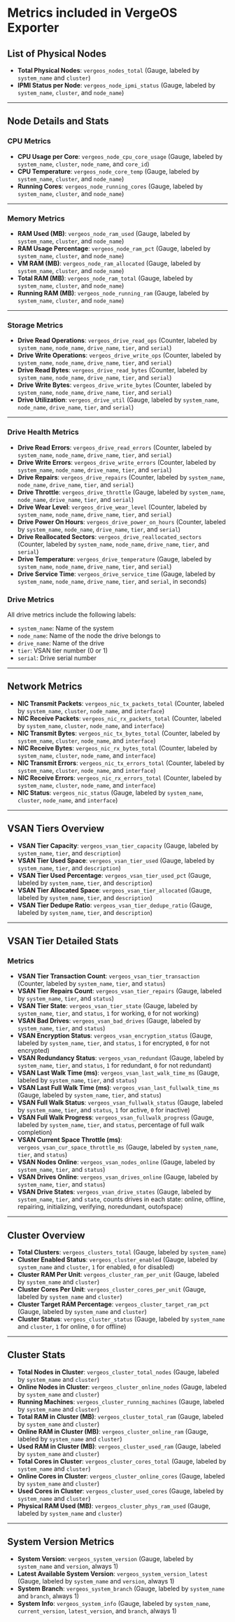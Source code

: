 # Metrics included in VergeOS Exporter

## List of Physical Nodes
- **Total Physical Nodes**: `vergeos_nodes_total` (Gauge, labeled by `system_name` and `cluster`)
- **IPMI Status per Node**: `vergeos_node_ipmi_status` (Gauge, labeled by `system_name`, `cluster`, and `node_name`)

---
## Node Details and Stats

### CPU Metrics
- **CPU Usage per Core**: `vergeos_node_cpu_core_usage` (Gauge, labeled by `system_name`, `cluster`, `node_name`, and `core_id`)
- **CPU Temperature**: `vergeos_node_core_temp` (Gauge, labeled by `system_name`, `cluster`, and `node_name`)
- **Running Cores**: `vergeos_node_running_cores` (Gauge, labeled by `system_name`, `cluster`, and `node_name`)

---
### Memory Metrics
- **RAM Used (MB)**: `vergeos_node_ram_used` (Gauge, labeled by `system_name`, `cluster`, and `node_name`)
- **RAM Usage Percentage**: `vergeos_node_ram_pct` (Gauge, labeled by `system_name`, `cluster`, and `node_name`)
- **VM RAM (MB)**: `vergeos_node_ram_allocated` (Gauge, labeled by `system_name`, `cluster`, and `node_name`)
- **Total RAM (MB)**: `vergeos_node_ram_total` (Gauge, labeled by `system_name`, `cluster`, and `node_name`)
- **Running RAM (MB)**: `vergeos_node_running_ram` (Gauge, labeled by `system_name`, `cluster`, and `node_name`)

---
### Storage Metrics
- **Drive Read Operations**: `vergeos_drive_read_ops` (Counter, labeled by `system_name`, `node_name`, `drive_name`, `tier`, and `serial`)
- **Drive Write Operations**: `vergeos_drive_write_ops` (Counter, labeled by `system_name`, `node_name`, `drive_name`, `tier`, and `serial`)
- **Drive Read Bytes**: `vergeos_drive_read_bytes` (Counter, labeled by `system_name`, `node_name`, `drive_name`, `tier`, and `serial`)
- **Drive Write Bytes**: `vergeos_drive_write_bytes` (Counter, labeled by `system_name`, `node_name`, `drive_name`, `tier`, and `serial`)
- **Drive Utilization**: `vergeos_drive_util` (Gauge, labeled by `system_name`, `node_name`, `drive_name`, `tier`, and `serial`)

---
### Drive Health Metrics
- **Drive Read Errors**: `vergeos_drive_read_errors` (Counter, labeled by `system_name`, `node_name`, `drive_name`, `tier`, and `serial`)
- **Drive Write Errors**: `vergeos_drive_write_errors` (Counter, labeled by `system_name`, `node_name`, `drive_name`, `tier`, and `serial`)
- **Drive Repairs**: `vergeos_drive_repairs` (Counter, labeled by `system_name`, `node_name`, `drive_name`, `tier`, and `serial`)
- **Drive Throttle**: `vergeos_drive_throttle` (Gauge, labeled by `system_name`, `node_name`, `drive_name`, `tier`, and `serial`)
- **Drive Wear Level**: `vergeos_drive_wear_level` (Counter, labeled by `system_name`, `node_name`, `drive_name`, `tier`, and `serial`)
- **Drive Power On Hours**: `vergeos_drive_power_on_hours` (Counter, labeled by `system_name`, `node_name`, `drive_name`, `tier`, and `serial`)
- **Drive Reallocated Sectors**: `vergeos_drive_reallocated_sectors` (Counter, labeled by `system_name`, `node_name`, `drive_name`, `tier`, and `serial`)
- **Drive Temperature**: `vergeos_drive_temperature` (Gauge, labeled by `system_name`, `node_name`, `drive_name`, `tier`, and `serial`)
- **Drive Service Time**: `vergeos_drive_service_time` (Gauge, labeled by `system_name`, `node_name`, `drive_name`, `tier`, and `serial`, in seconds)

### Drive Metrics
All drive metrics include the following labels:
- `system_name`: Name of the system
- `node_name`: Name of the node the drive belongs to
- `drive_name`: Name of the drive
- `tier`: VSAN tier number (0 or 1)
- `serial`: Drive serial number

---
## Network Metrics
- **NIC Transmit Packets**: `vergeos_nic_tx_packets_total` (Counter, labeled by `system_name`, `cluster`, `node_name`, and `interface`)
- **NIC Receive Packets**: `vergeos_nic_rx_packets_total` (Counter, labeled by `system_name`, `cluster`, `node_name`, and `interface`)
- **NIC Transmit Bytes**: `vergeos_nic_tx_bytes_total` (Counter, labeled by `system_name`, `cluster`, `node_name`, and `interface`)
- **NIC Receive Bytes**: `vergeos_nic_rx_bytes_total` (Counter, labeled by `system_name`, `cluster`, `node_name`, and `interface`)
- **NIC Transmit Errors**: `vergeos_nic_tx_errors_total` (Counter, labeled by `system_name`, `cluster`, `node_name`, and `interface`)
- **NIC Receive Errors**: `vergeos_nic_rx_errors_total` (Counter, labeled by `system_name`, `cluster`, `node_name`, and `interface`)
- **NIC Status**: `vergeos_nic_status` (Gauge, labeled by `system_name`, `cluster`, `node_name`, and `interface`)
---
## VSAN Tiers Overview
- **VSAN Tier Capacity**: `vergeos_vsan_tier_capacity` (Gauge, labeled by `system_name`, `tier`, and `description`)
- **VSAN Tier Used Space**: `vergeos_vsan_tier_used` (Gauge, labeled by `system_name`, `tier`, and `description`)
- **VSAN Tier Used Percentage**: `vergeos_vsan_tier_used_pct` (Gauge, labeled by `system_name`, `tier`, and `description`)
- **VSAN Tier Allocated Space**: `vergeos_vsan_tier_allocated` (Gauge, labeled by `system_name`, `tier`, and `description`)
- **VSAN Tier Dedupe Ratio**: `vergeos_vsan_tier_dedupe_ratio` (Gauge, labeled by `system_name`, `tier`, and `description`)

---
## VSAN Tier Detailed Stats

### Metrics
- **VSAN Tier Transaction Count**: `vergeos_vsan_tier_transaction` (Counter, labeled by `system_name`, `tier`, and `status`)
- **VSAN Tier Repairs Count**: `vergeos_vsan_tier_repairs` (Gauge, labeled by `system_name`, `tier`, and `status`)
- **VSAN Tier State**: `vergeos_vsan_tier_state` (Gauge, labeled by `system_name`, `tier`, and `status`, `1` for working, `0` for not working)
- **VSAN Bad Drives**: `vergeos_vsan_bad_drives` (Gauge, labeled by `system_name`, `tier`, and `status`)
- **VSAN Encryption Status**: `vergeos_vsan_encryption_status` (Gauge, labeled by `system_name`, `tier`, and `status`, `1` for encrypted, `0` for not encrypted)
- **VSAN Redundancy Status**: `vergeos_vsan_redundant` (Gauge, labeled by `system_name`, `tier`, and `status`, `1` for redundant, `0` for not redundant)
- **VSAN Last Walk Time (ms)**: `vergeos_vsan_last_walk_time_ms` (Gauge, labeled by `system_name`, `tier`, and `status`)
- **VSAN Last Full Walk Time (ms)**: `vergeos_vsan_last_fullwalk_time_ms` (Gauge, labeled by `system_name`, `tier`, and `status`)
- **VSAN Full Walk Status**: `vergeos_vsan_fullwalk_status` (Gauge, labeled by `system_name`, `tier`, and `status`, `1` for active, `0` for inactive)
- **VSAN Full Walk Progress**: `vergeos_vsan_fullwalk_progress` (Gauge, labeled by `system_name`, `tier`, and `status`, percentage of full walk completion)
- **VSAN Current Space Throttle (ms)**: `vergeos_vsan_cur_space_throttle_ms` (Gauge, labeled by `system_name`, `tier`, and `status`)
- **VSAN Nodes Online**: `vergeos_vsan_nodes_online` (Gauge, labeled by `system_name`, `tier`, and `status`)
- **VSAN Drives Online**: `vergeos_vsan_drives_online` (Gauge, labeled by `system_name`, `tier`, and `status`)
- **VSAN Drive States**: `vergeos_vsan_drive_states` (Gauge, labeled by `system_name`, `tier`, and `state`, counts drives in each state: online, offline, repairing, initializing, verifying, noredundant, outofspace)

---
## Cluster Overview
- **Total Clusters**: `vergeos_clusters_total` (Gauge, labeled by `system_name`)
- **Cluster Enabled Status**: `vergeos_cluster_enabled` (Gauge, labeled by `system_name` and `cluster`, `1` for enabled, `0` for disabled)
- **Cluster RAM Per Unit**: `vergeos_cluster_ram_per_unit` (Gauge, labeled by `system_name` and `cluster`)
- **Cluster Cores Per Unit**: `vergeos_cluster_cores_per_unit` (Gauge, labeled by `system_name` and `cluster`)
- **Cluster Target RAM Percentage**: `vergeos_cluster_target_ram_pct` (Gauge, labeled by `system_name` and `cluster`)
- **Cluster Status**: `vergeos_cluster_status` (Gauge, labeled by `system_name` and `cluster`, `1` for online, `0` for offline)

---
## Cluster Stats
- **Total Nodes in Cluster**: `vergeos_cluster_total_nodes` (Gauge, labeled by `system_name` and `cluster`)
- **Online Nodes in Cluster**: `vergeos_cluster_online_nodes` (Gauge, labeled by `system_name` and `cluster`)
- **Running Machines**: `vergeos_cluster_running_machines` (Gauge, labeled by `system_name` and `cluster`)
- **Total RAM in Cluster (MB)**: `vergeos_cluster_total_ram` (Gauge, labeled by `system_name` and `cluster`)
- **Online RAM in Cluster (MB)**: `vergeos_cluster_online_ram` (Gauge, labeled by `system_name` and `cluster`)
- **Used RAM in Cluster (MB)**: `vergeos_cluster_used_ram` (Gauge, labeled by `system_name` and `cluster`)
- **Total Cores in Cluster**: `vergeos_cluster_cores_total` (Gauge, labeled by `system_name` and `cluster`)
- **Online Cores in Cluster**: `vergeos_cluster_online_cores` (Gauge, labeled by `system_name` and `cluster`)
- **Used Cores in Cluster**: `vergeos_cluster_used_cores` (Gauge, labeled by `system_name` and `cluster`)
- **Physical RAM Used (MB)**: `vergeos_cluster_phys_ram_used` (Gauge, labeled by `system_name` and `cluster`)

---
## System Version Metrics
- **System Version**: `vergeos_system_version` (Gauge, labeled by `system_name` and `version`, always 1)
- **Latest Available System Version**: `vergeos_system_version_latest` (Gauge, labeled by `system_name` and `version`, always 1)
- **System Branch**: `vergeos_system_branch` (Gauge, labeled by `system_name` and `branch`, always 1)
- **System Info**: `vergeos_system_info` (Gauge, labeled by `system_name`, `current_version`, `latest_version`, and `branch`, always 1)
